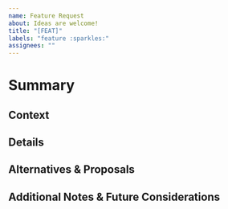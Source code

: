 ```yaml
---
name: Feature Request
about: Ideas are welcome!
title: "[FEAT]"
labels: "feature :sparkles:"
assignees: ""
---
```


# Summary

<!-- 1-3 sentences describing the change at a high-level. -->

## Context

<!-- Who? Why? -->

## Details

<!-- What? Concise description of what you want to happen. -->

## Alternatives & Proposals

<!-- How, When? Possible implementation or alternate solutions. -->

## Additional Notes & Future Considerations

<!-- Any remaining helpful information such as how this request impacts future usage. -->
